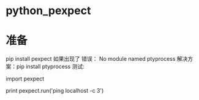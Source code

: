 # python_pexpect
# 准备 
pip install pexpect 
如果出现了 错误： No module named ptyprocess
解决方案：pip install ptyprocess
测试:

import pexpect 

print pexpect.run('ping localhost -c 3')
